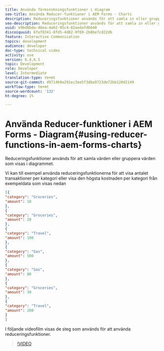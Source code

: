 ```yaml
---
title: Använda förminskningsfunktioner i diagram
seo-title: Använda Reducer-funktioner i AEM Forms - Charts
description: Reduceringsfunktioner används för att samla in eller gruppera värden som visas i diagrammet. I följande videofilm visas stegen som används för att använda reduceringsfunktioner.
seo-description: Reduceringsfunktioner används för att samla in eller gruppera värden som visas i diagrammet. I följande videofilm visas stegen som används för att använda reduceringsfunktioner.
uuid: e9bd8bda-48ea-4a02-95c4-02aedafdb640
discoiquuid: 6fef8341-8fd5-4d82-9f69-2b8be7cd22db
feature: Interactive Communication
topics: development
audience: developer
doc-type: technical video
activity: use
version: 6.4,6.5
topic: Development
role: Developer
level: Intermediate
translation-type: tm+mt
source-git-commit: d9714b9a291ec3ee5f3dba9723de72bb120d2149
workflow-type: tm+mt
source-wordcount: '132'
ht-degree: 1%

---
```



# Använda Reducer-funktioner i AEM Forms - Diagram{#using-reducer-functions-in-aem-forms-charts}

Reduceringsfunktioner används för att samla värden eller gruppera värden som visas i diagrammet.


Vi kan till exempel använda reduceringsfunktionerna för att visa antalet transaktioner per kategori eller visa den högsta kostnaden per kategori från exempeldata som visas nedan

```json
[{
"category": "Groceries",
"amount": 10
},
{
"category": "Groceries",
"amount": 20
},
{
"category": "Travel",
"amount": 100
},
{
"category": "Gas",
"amount": 500
},
{
"category": "Gas",
"amount": 80
},
{
"category": "Groceries",
"amount": 30
},
{
"category": "Travel",
"amount": 200
}
]
```

I följande videofilm visas de steg som används för att använda reduceringsfunktioner.

>[!VIDEO](https://video.tv.adobe.com/v/21368/?quality=9&learn=on)

